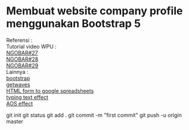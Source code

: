 # Membuat website company profile menggunakan Bootstrap 5

Referensi :  
Tutorial video WPU :  
[NGOBAR#27](https://youtu.be/LkR-9Z1sle8 "Web Programming UNPAS")  
[NGOBAR#28](https://youtu.be/65Jv9Y13eVo "Web Programming UNPAS")  
[NGOBAR#29](https://youtu.be/2XosKncBoQ4 "Web Programming UNPAS")  
Lainnya :  
[bootstrap](https://getbootstrap.com/ "Bootstrap")  
[getwaves](https://getwaves.io/ "Getwaves")  
[HTML form to google spreadsheets](https://github.com/jamiewilson/form-to-google-sheets "jamiewilson")  
[typing text effect](https://github.com/mattboldt/typed.js/ "Jamie Wilson")  
[AOS effect](https://github.com/michalsnik/aos "Michał Sajnóg")

git init
git status
git add .
git commit -m "first commit"
git push -u origin master
